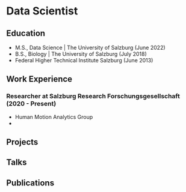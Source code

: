 # Data Scientist

## Education
- M.S., Data Science | The University of Salzburg (June 2022)
- B.S., Biology | The University of Salzburg (July 2018)
- Federal Higher Technical Institute Salzburg (June 2013)
  
## Work Experience
### Researcher at Salzburg Research Forschungsgesellschaft (2020 - Present)
- Human Motion Analytics Group
- 

## Projects


## Talks


## Publications
